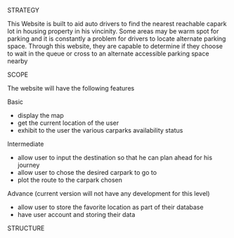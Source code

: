 
STRATEGY

This Website is built to aid auto drivers to find the nearest reachable capark lot in housing property in his vincinity. 
Some areas may be warm spot for parking and it is constantly a problem for drivers to locate alternate parking space.
Through this website, they are capable to determine if they choose to wait in the queue or cross to an alternate accessible parking space nearby

SCOPE

The website will have the following features

Basic 
- display the map
- get the current location of the user
- exhibit to the user the various carparks availability status

Intermediate
- allow user to input the destination so that he can plan ahead for his journey
- allow user to chose the desired carpark to go to
- plot the route to the carpark chosen

Advance (current version will not have any development for this level)
- allow user to store the favorite location as part of their database
- have user account and storing their data

STRUCTURE
 
 
